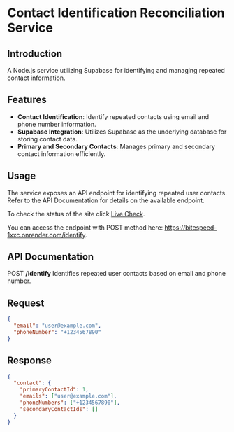 # Contact Identification Reconciliation Service

## Introduction

A Node.js service utilizing Supabase for identifying and managing repeated contact information.

## Features

- **Contact Identification**: Identify repeated contacts using email and phone number information.
- **Supabase Integration**: Utilizes Supabase as the underlying database for storing contact data.
- **Primary and Secondary Contacts**: Manages primary and secondary contact information efficiently.

## Usage

The service exposes an API endpoint for identifying repeated user contacts. Refer to the API Documentation for details on the available endpoint.

To check the status of the site click [Live Check](https://bitespeed-1xxc.onrender.com/).

You can access the endpoint with POST method here: https://bitespeed-1xxc.onrender.com/identify.

## API Documentation

POST **/identify**
Identifies repeated user contacts based on email and phone number.

## Request
```json
{
  "email": "user@example.com",
  "phoneNumber": "+1234567890"
}
```
## Response
```json
{
  "contact": {
    "primaryContactId": 1,
    "emails": ["user@example.com"],
    "phoneNumbers": ["+1234567890"],
    "secondaryContactIds": []
  }
}
```
